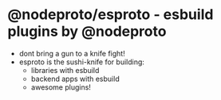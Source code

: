 # @nodeproto/esproto - esbuild plugins by @nodeproto

- dont bring a gun to a knife fight!
- esproto is the sushi-knife for building:
  - libraries with esbuild
  - backend apps with esbuild
  - awesome plugins!

